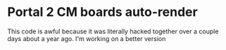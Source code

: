 # Portal 2 CM boards auto-render

This code is awful because it was literally hacked together over a couple days
about a year ago. I'm working on a better version
